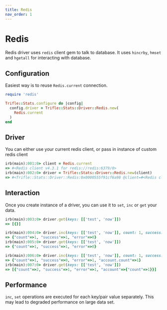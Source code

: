 ```yaml
---
title: Redis
nav_order: 1
---
```


# Redis

Redis driver uses `redis` client gem to talk to database. It uses `hincrby`, `hmset` and `hgetall` for interacting with database.

## Configuration

Easiest way is to reuse `Redis.current` connection.

```ruby
require 'redis'

Trifle::Stats.configure do |config|
  config.driver = Trifle::Stats::Driver::Redis.new(
    Redis.current
  )
end
```

## Driver

You can either use your current redis client, or pass in instance of custom redis client

```ruby
irb(main):001:0> client = Redis.current
=> #<Redis client v4.3.1 for redis://redis:6379/0>
irb(main):002:0> driver = Trifle::Stats::Driver::Redis.new(client)
=> #<Trifle::Stats::Driver::Redis:0x0000555f91cf6a98 @client=#<Redis client v4.3.1 for redis://redis:6379/0>, @prefix="trfl", @separator="::">
```

## Interaction

Once you create instance of a driver, you can use it to `set`, `inc` or `get` your data.

```ruby
irb(main):003:0> driver.get(keys: [['test', 'now']])
=> [{}]

irb(main):004:0> driver.inc(keys: [['test', 'now']], count: 1, success: 1, error: 0)
=> {"count"=>1, "success"=>1, "error"=>0}
irb(main):005:0> driver.get(keys: [['test', 'now']])
=> {"count"=>1, "success"=>1, "error"=>0}

irb(main):006:0> driver.inc(keys: [['test', 'now']], count: 1, success: 0, error: 1, account: { count: 1 })
=> {"count"=>1, "success"=>0, "error"=>1, "account.count"=>1}
irb(main):007:0> driver.get(keys: [['test', 'now']])
=> [{"count"=>2, "success"=>1, "error"=>1, "account"=>{"count"=>1}}]
```

## Performance

`inc`, `set` operations are executed for each key/pair value separately. This may lead to degraded performance on large data set.
